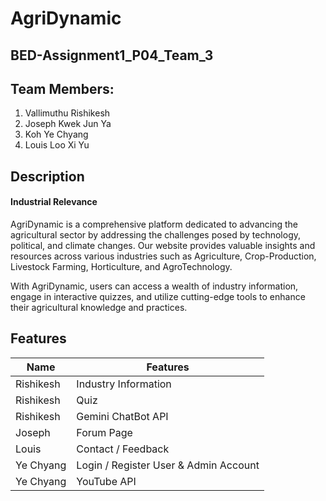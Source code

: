 # AgriDynamic
## BED-Assignment1_P04_Team_3

## Team Members:
1. Vallimuthu Rishikesh
2. Joseph Kwek Jun Ya
3. Koh Ye Chyang
4. Louis Loo Xi Yu

## Description
#### Industrial Relevance
AgriDynamic is a comprehensive platform dedicated to advancing the agricultural sector by addressing the challenges posed by technology, political, and climate changes. Our website provides valuable insights and resources across various industries such as Agriculture, Crop-Production, Livestock Farming, Horticulture, and AgroTechnology.

With AgriDynamic, users can access a wealth of industry information, engage in interactive quizzes, and utilize cutting-edge tools to enhance their agricultural knowledge and practices.


## Features

| Name        | Features                            |
|-------------|------------------------------------|
| Rishikesh   | Industry Information               |
| Rishikesh   | Quiz                               |
| Rishikesh   | Gemini ChatBot API                 |
| Joseph      | Forum Page                         |
| Louis       | Contact / Feedback                 |
| Ye Chyang   | Login / Register User & Admin Account |
| Ye Chyang   | YouTube API                        |
